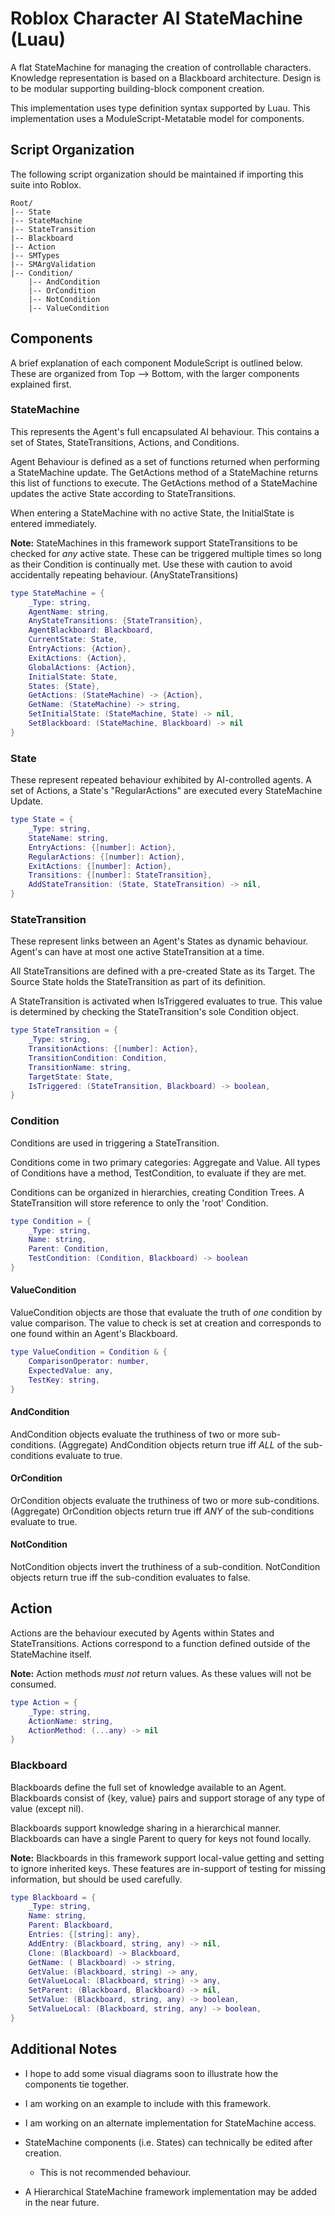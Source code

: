 # Roblox Character AI StateMachine (Luau)

A flat StateMachine for managing the creation of controllable characters.
Knowledge representation is based on a Blackboard architecture.
Design is to be modular supporting building-block component creation.

This implementation uses type definition syntax supported by Luau.
This implementation uses a ModuleScript-Metatable model for components.

## Script Organization
The following script organization should be maintained if importing 
this suite into Roblox.

```
Root/
|-- State
|-- StateMachine
|-- StateTransition
|-- Blackboard
|-- Action
|-- SMTypes
|-- SMArgValidation
|-- Condition/
    |-- AndCondition
    |-- OrCondition
    |-- NotCondition
    |-- ValueCondition
```

## Components
A brief explanation of each component ModuleScript is outlined below.
These are organized from Top --> Bottom, with the larger components explained first.

### StateMachine
This represents the Agent's full encapsulated AI behaviour.
This contains a set of States, StateTransitions, Actions, and Conditions.

Agent Behaviour is defined as a set of functions returned when performing a StateMachine update.
The GetActions method of a StateMachine returns this list of functions to execute.
The GetActions method of a StateMachine updates the active State according to StateTransitions.

When entering a StateMachine with no active State, the InitialState is entered immediately.

**Note:**
StateMachines in this framework support StateTransitions to be checked for *any* active state.
These can be triggered multiple times so long as their Condition is continually met.
Use these with caution to avoid accidentally repeating behaviour. (AnyStateTransitions)

```lua
type StateMachine = {
    _Type: string,
    AgentName: string,
    AnyStateTransitions: {StateTransition},
    AgentBlackboard: Blackboard,
    CurrentState: State,
    EntryActions: {Action},
    ExitActions: {Action},
    GlobalActions: {Action},
    InitialState: State,
    States: {State},
    GetActions: (StateMachine) -> {Action},
    GetName: (StateMachine) -> string,
    SetInitialState: (StateMachine, State) -> nil,
    SetBlackboard: (StateMachine, Blackboard) -> nil
}
```


### State
These represent repeated behaviour exhibited by AI-controlled agents.
A set of Actions, a State's "RegularActions" are executed every StateMachine Update.

```lua
type State = {
    _Type: string,
    StateName: string,
    EntryActions: {[number]: Action},
    RegularActions: {[number]: Action},
    ExitActions: {[number]: Action},
    Transitions: {[number]: StateTransition},
    AddStateTransition: (State, StateTransition) -> nil,
} 
```


### StateTransition
These represent links between an Agent's States as dynamic behaviour.
Agent's can have at most one active StateTransition at a time.

All StateTransitions are defined with a pre-created State as its Target.
The Source State holds the StateTransition as part of its definition.

A StateTransition is activated when IsTriggered evaluates to true.
This value is determined by checking the StateTransition's sole Condition object.

```lua
type StateTransition = {
    _Type: string,
    TransitionActions: {[number]: Action},
    TransitionCondition: Condition,
    TransitionName: string,
    TargetState: State,
    IsTriggered: (StateTransition, Blackboard) -> boolean,
}
```


### Condition
Conditions are used in triggering a StateTransition.

Conditions come in two primary categories: Aggregate and Value.
All types of Conditions have a method, TestCondition, to evaluate if they are met.

Conditions can be organized in hierarchies, creating Condition Trees.
A StateTransition will store reference to only the 'root' Condition.

```lua
type Condition = {
    _Type: string,
    Name: string,
    Parent: Condition,
    TestCondition: (Condition, Blackboard) -> boolean
}
```

#### ValueCondition
ValueCondition objects are those that evaluate the truth of *one* condition by value comparison.
The value to check is set at creation and corresponds to one found within an Agent's Blackboard.

```lua
type ValueCondition = Condition & {
    ComparisonOperator: number,
    ExpectedValue: any,
    TestKey: string,
}
```

#### AndCondition
AndCondition objects evaluate the truthiness of two or more sub-conditions. (Aggregate)
AndCondition objects return true iff *ALL* of the sub-conditions evaluate to true.

#### OrCondition
OrCondition objects evaluate the truthiness of two or more sub-conditions. (Aggregate)
OrCondition objects return true iff *ANY* of the sub-conditions evaluate to true.

#### NotCondition
NotCondition objects invert the truthiness of a sub-condition.
NotCondition objects return true iff the sub-condition evaluates to false.


## Action
Actions are the behaviour executed by Agents within States and StateTransitions.
Actions correspond to a function defined outside of the StateMachine itself.

**Note:**
Action methods *must not* return values. As these values will not be consumed.

```lua
type Action = {
    _Type: string,
    ActionName: string,
    ActionMethod: (...any) -> nil
}
```

### Blackboard
Blackboards define the full set of knowledge available to an Agent.
Blackboards consist of {key, value} pairs and support storage of any type of value (except nil).

Blackboards support knowledge sharing in a hierarchical manner.
Blackboards can have a single Parent to query for keys not found locally.

**Note:**
Blackboards in this framework support local-value getting and setting to ignore inherited keys.
These features are in-support of testing for missing information, but should be used carefully.

```lua
type Blackboard = {
    _Type: string,
    Name: string,
    Parent: Blackboard,
    Entries: {[string]: any},
    AddEntry: (Blackboard, string, any) -> nil,
    Clone: (Blackboard) -> Blackboard,
    GetName: ( Blackboard) -> string,
    GetValue: (Blackboard, string) -> any,
    GetValueLocal: (Blackboard, string) -> any,
    SetParent: (Blackboard, Blackboard) -> nil,
    SetValue: (Blackboard, string, any) -> boolean,
    SetValueLocal: (Blackboard, string, any) -> boolean,
}
```


## Additional Notes
- I hope to add some visual diagrams soon to illustrate how the components tie together.

- I am working on an example to include with this framework.
- I am working on an alternate implementation for StateMachine access.

- StateMachine components (i.e. States) can technically be edited after creation. 
    - This is not recommended behaviour.

- A Hierarchical StateMachine framework implementation may be added in the near future.